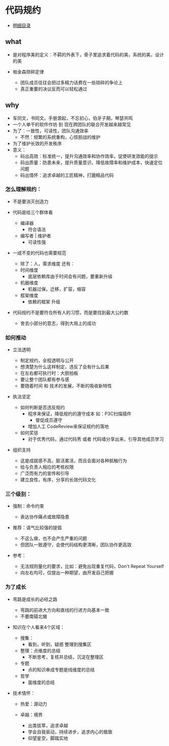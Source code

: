# 代码规约
- [明细目录](https://github.com/liangxiong/liang.tech/blob/master/java/books/java_development_manual/detail/index.md)
## what
- 是对程序美的定义：不羁的外表下，骨子里追求着代码的美，系统的美，设计的美

- 帕金森琐碎定律
  - 团队成员往往会把过多精力话费在一些琐碎的争论上
  - 真正重要的决议反而可以轻松通过


## why
- 车同文，书同文。手册源起，不忘初心，伯牙子期，琴瑟共鸣
- 一个人单干的软件作坊 到 现在跨团队的联合开发越来越常见
- 为了：一致性，可读性，团队沟通效率
  - 不然：频繁的系统重构，心惊胆战的维护
- 为了维护长效的开发秩序
- 意义：
  - 码出高效：标准统一，提升沟通效率和协作效率，促使研发效能的提示
  - 码出质量：防患未来，提升质量意识，降低故障率和维护成本，快速定位问题
  - 码出情怀：追求卓越的工匠精神，打磨精品代码

### 怎么理解规约：
- 不是要消灭创造力

- 代码是给三个群体看
  - 编译器
    - 符合语法
  - 编写者 | 维护者
    - 可读性强

- 一成不变的代码也需要规范
  - 除了：人，需求维度 还有：
  - 时间维度
    - 底层依赖库由于时间会有问题，要重新升级
  - 机器维度
    - 机器过保，迁移，扩容，缩容
  - 框架维度
    - 依赖的框架 升级

- 代码规约不是要符合所有人的习惯，而是要找到最大公约数
  - 舍去小部分的意志，得到大局上的成功


### 如何推动
- 立法透明
  - 制定规约，全程透明与公开
  - 想清楚为什么这样制定，违反了会有什么后果
  - 在左右都可执行时：大胆拍板
  - 要让整个团队都有参与感
  - 要随着时间 和 技术的发展，不断的吸收新特性

- 执法坚定
  - 如何判断是否违反规约
    - 程序来保证，降低规约的遵守成本 如：P3C扫描插件
      - 督促成员遵守
    - 增加人工 CodeReview来保证规约的落地
  - 如何奖惩
    - 对于优秀代码，通过代码秀 或者 代码墙分享出来，引导其他成员学习

- 组织支持
  - 这是成就感不高，脏活累活，而且会面对各种抵触行为
  - 给与负责人相应的考核权限
  - 广泛而有力的宣传和引导
  - 建立良性，有序，分享的长效代码文化


### 三个级别：
- 强制：命令约束
  - 表达协作痛点或故障隐患

- 推荐：语气比较强的提倡
  - 不这么做，也不会产生严重的问题
  - 但团队一致遵守，会使代码结构更清晰，团队协作更高效

- 参考：
  - 无法规则量化的要求，比如：避免出现重复代码，Don't Repeat Yourself
  - 向左右均可，仅提出一种期望，由开发自己把握


### 为了成长
- 弯路是成长的必经之路
  - 弯路的前进大方向和直线的行进方向基本一致
  - 不要南辕北辙

- 知识在个人看来4个区域：
  - 搜集：
    - 看到，听到，疑惑 整理到搜集区
  - 整理：点维度的总结
    - 不断思考，复核并总结，沉淀在整理区
  - 专题
    - 点的知识串成专题是线维度的总结
  - 哲学
    - 面维度的总结

- 技术情怀：
  - 热爱：源动力

  - 卓越：境界
    - 出类拔萃，追求卓越
    - 学会自我驱动，持续进步，追求内心的极致
    - 仰望星空，脚踏实地

